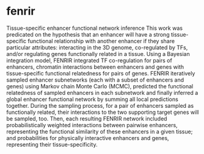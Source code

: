 # fenrir
Tissue-specific enhancer functional network inference
This work was predicated on the hypothesis that an enhancer will have a strong tissue-specific functional relationship with another enhancer if they share particular attributes: interacting in the 3D genome, co-regulated by TFs, and/or regulating genes functionally related in a tissue. Using a Bayesian integration model, FENRIR integrated TF co-regulation for pairs of enhancers, chromatin interactions between enhancers and genes with tissue-specific functional relatedness for pairs of genes. FENRIR iteratively sampled enhancer subnetworks (each with a subset of enhancers and genes) using Markov chain Monte Carlo (MCMC), predicted the functional relatedness of sampled enhancers in each subnetwork and finally inferred a global enhancer functional network by summing all local predictions together. During the sampling process, for a pair of enhancers sampled as functionally related, their interactions to the two supporting target genes will be sampled, too. Then, each resulting FENRIR network included probabilistically weighted interactions between pairwise enhancers, representing the functional similarity of these enhancers in a given tissue; and probabilities for physically interactive enhancers and genes, representing their tissue-specificity. 
